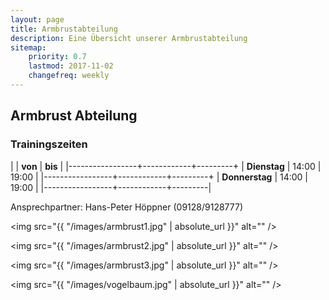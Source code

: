 ```yaml
---
layout: page
title: Armbrustabteilung
description: Eine Übersicht unserer Armbrustabteilung
sitemap:
    priority: 0.7
    lastmod: 2017-11-02
    changefreq: weekly
---
```


## Armbrust Abteilung

### Trainingszeiten

|                 |   **von**  | **bis** |
|-----------------+------------+---------+
| **Dienstag**    |    14:00   |  19:00  |
|-----------------+------------+---------+
| **Donnerstag**  |    14:00   |  19:00  |
|-----------------+------------+---------|

Ansprechpartner: Hans-Peter Höppner (09128/9128777)

<span class="image fit"><img src="{{ "/images/armbrust1.jpg" | absolute_url }}" alt="" /></span>

<span class="image fit"><img src="{{ "/images/armbrust2.jpg" | absolute_url }}" alt="" /></span>

<span class="image fit"><img src="{{ "/images/armbrust3.jpg" | absolute_url }}" alt="" /></span>

<span class="image fit"><img src="{{ "/images/vogelbaum.jpg" | absolute_url }}" alt="" /></span>
